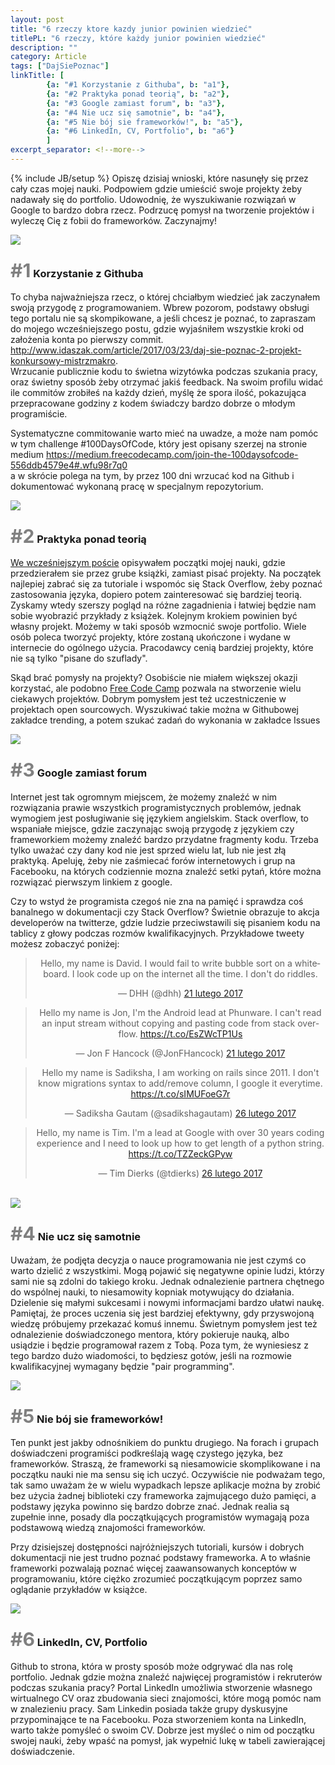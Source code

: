 ```yaml
---
layout: post
title: "6 rzeczy ktore kazdy junior powinien wiedzieć"
titlePL: "6 rzeczy, które każdy junior powinien wiedzieć"
description: ""
category: Article
tags: ["DajSiePoznac"]
linkTitle: [ 
		{a: "#1 Korzystanie z Githuba", b: "a1"},
		{a: "#2 Praktyka ponad teorią", b: "a2"},
		{a: "#3 Google zamiast forum", b: "a3"},
		{a: "#4 Nie ucz się samotnie", b: "a4"},
		{a: "#5 Nie bój sie frameworków!", b: "a5"},
		{a: "#6 LinkedIn, CV, Portfolio", b: "a6"}
		]
excerpt_separator: <!--more-->
---
```

{% include JB/setup %}
Opiszę dzisiaj wnioski, które nasunęły się przez cały czas mojej nauki. Podpowiem gdzie umieścić swoje projekty żeby nadawały się do portfolio. Udowodnię, że wyszukiwanie rozwiązań w Google to bardzo dobra rzecz. Podrzucę pomysł na tworzenie projektów i wyleczę Cię z fobii do frameworków. Zaczynajmy! <!--more-->

<img src="{{ site.baseurl }}/assets/img/P4_1.jpg" id="a1">
<h3 ><span style="color:gray; font-size: 30px;">#1</span> Korzystanie z Githuba</h3>
<p>To chyba najważniejsza rzecz, o której chciałbym wiedzieć jak zaczynałem swoją przygodę z programowaniem. Wbrew pozorom, podstawy obsługi tego portalu nie są skompikowane, a jeśli chcesz je poznać, to zapraszam do mojego wcześniejszego postu, gdzie wyjaśniłem wszystkie kroki od założenia konta po pierwszy commit. <br>
<a href="http://www.idaszak.com/article/2017/03/23/daj-sie-poznac-2-projekt-konkursowy-mistrzmakro">http://www.idaszak.com/article/2017/03/23/daj-sie-poznac-2-projekt-konkursowy-mistrzmakro</a>.<br>
Wrzucanie publicznie kodu to świetna wizytówka podczas szukania pracy, oraz świetny sposób żeby otrzymać jakiś feedback. Na swoim profilu widać ile commitów zrobiłeś na każdy dzień, myślę że spora ilość, pokazująca przepracowane godziny z kodem świadczy bardzo dobrze o młodym programiście.</p>

<p>Systematyczne commitowanie warto mieć na uwadze, a może nam pomóc w tym challenge #100DaysOfCode, który jest opisany szerzej na stronie medium <a href="https://medium.freecodecamp.com/join-the-100daysofcode-556ddb4579e4#.wfu98r7q0">https://medium.freecodecamp.com/join-the-100daysofcode-556ddb4579e4#.wfu98r7q0</a><br> a w skrócie polega na tym, by przez 100 dni wrzucać kod na Github i dokumentować wykonaną pracę w specjalnym repozytorium.</p>

<img src="{{ site.baseurl }}/assets/img/P4_2.jpg" id="a2">
<h3><span style="color:gray; font-size: 30px;">#2</span> Praktyka ponad teorią</h3>
<p><a href="http://www.idaszak.com/article/2017/03/18/jak-zbudowac-gre-w-zero-godzin-czy-warto-tworzyc-gry-w-ramach-nauki-jezyka">We wcześniejszym poście</a> opisywałem początki mojej nauki, gdzie przedzierałem sie przez grube książki, zamiast pisać projekty. Na początek najlepiej zabrać się za tutoriale i wspomóc się Stack Overflow, żeby poznać zastosowania języka, dopiero potem zainteresować się bardziej teorią. Zyskamy wtedy szerszy pogląd na różne zagadnienia i łatwiej będzie nam sobie wyobrazić przykłady z książek. Kolejnym krokiem powinien być własny projekt. Możemy w taki sposób wzmocnić swoje portfolio. Wiele osób poleca tworzyć projekty, które zostaną ukończone i wydane w internecie do ogólnego użycia. Pracodawcy cenią bardziej projekty, które nie są tylko "pisane do szuflady".</p>

<p>Skąd brać pomysły na projekty? Osobiście nie miałem większej okazji korzystać, ale podobno <a href="https://www.freecodecamp.com/">Free Code Camp</a> pozwala na stworzenie wielu ciekawych projektów.
Dobrym pomysłem jest też uczestniczenie w projektach open sourcowych. Wyszukiwać takie można w Githubowej zakładce trending, a potem szukać zadań do wykonania w zakładce Issues</p>

<img src="{{ site.baseurl }}/assets/img/P4_3.jpg" id="a3">
<h3><span style="color:gray; font-size: 30px;">#3</span> Google zamiast forum</h3>
<p>Internet jest tak ogromnym miejscem, że możemy znaleźć w nim rozwiązania prawie wszystkich programistycznych problemów, jednak wymogiem jest posługiwanie się językiem angielskim. Stack overflow, to wspaniałe miejsce, gdzie zaczynając swoją przygodę z językiem czy frameworkiem możemy znaleźć bardzo przydatne fragmenty kodu. Trzeba tylko uważać czy dany kod nie jest sprzed wielu lat, lub nie jest złą praktyką. Apeluję, żeby nie zaśmiecać forów internetowych i grup na Facebooku, na których codziennie mozna znaleźć setki pytań, które można rozwiązać pierwszym linkiem z google.</p>
<p>Czy to wstyd że programista czegoś nie zna na pamięć i sprawdza coś banalnego w dokumentacji czy Stack Overflow? Świetnie obrazuje to akcja developerów na twitterze, gdzie ludzie przeciwstawili się pisaniem kodu na tablicy z głowy podczas rozmów kwalifikacyjnych. Przykładowe tweety możesz zobaczyć poniżej:</p>

<center>
<blockquote class="twitter-tweet" data-lang="pl"><p lang="en" dir="ltr">Hello, my name is David. I would fail to write bubble sort on a whiteboard. I look code up on the internet all the time. I don&#39;t do riddles.</p>&mdash; DHH (@dhh) <a href="https://twitter.com/dhh/status/834146806594433025">21 lutego 2017</a></blockquote>
<script async src="//platform.twitter.com/widgets.js" charset="utf-8"></script>
<blockquote class="twitter-tweet" data-lang="pl"><p lang="en" dir="ltr">Hello my name is Jon, I&#39;m the Android lead at Phunware. I can&#39;t read an input stream without copying and pasting code from stack overflow. <a href="https://t.co/EsZWcTP1Us">https://t.co/EsZWcTP1Us</a></p>&mdash; Jon F Hancock (@JonFHancock) <a href="https://twitter.com/JonFHancock/status/834178169980678144">21 lutego 2017</a></blockquote>
<script async src="//platform.twitter.com/widgets.js" charset="utf-8"></script>
<blockquote class="twitter-tweet" data-lang="pl"><p lang="en" dir="ltr">Hello my name is Sadiksha, I am working on rails since 2011. I don&#39;t know migrations syntax to add/remove column, I google it everytime. <a href="https://t.co/sIMUFoeG7r">https://t.co/sIMUFoeG7r</a></p>&mdash; Sadiksha Gautam (@sadikshagautam) <a href="https://twitter.com/sadikshagautam/status/835952133103095809">26 lutego 2017</a></blockquote>
<script async src="//platform.twitter.com/widgets.js" charset="utf-8"></script>
<blockquote class="twitter-tweet" data-lang="pl"><p lang="en" dir="ltr">Hello, my name is Tim. I&#39;m a lead at Google with over 30 years coding experience and I need to look up how to get length of a python string. <a href="https://t.co/TZZeckGPyw">https://t.co/TZZeckGPyw</a></p>&mdash; Tim Dierks (@tdierks) <a href="https://twitter.com/tdierks/status/835912924329836545">26 lutego 2017</a></blockquote>
<script async src="//platform.twitter.com/widgets.js" charset="utf-8"></script>
</center><br>

<img src="{{ site.baseurl }}/assets/img/P4_4.jpg" id="a4">
<h3><span style="color:gray; font-size: 30px;">#4</span> Nie ucz się samotnie</h3>
<p>Uważam, że podjęta decyzja o nauce programowania nie jest czymś co warto dzielić z wszystkimi. Mogą pojawić się negatywne opinie ludzi, którzy sami nie są zdolni do takiego kroku. Jednak odnalezienie partnera chętnego do wspólnej nauki, to niesamowity kopniak motywujący do działania. Dzielenie się małymi sukcesami i nowymi informacjami bardzo ułatwi naukę. Pamiętaj, że proces uczenia się jest bardziej efektywny, gdy przyswojoną wiedzę próbujemy przekazać komuś innemu. Świetnym pomysłem jest też odnalezienie doświadczonego mentora, który pokieruje nauką, albo usiądzie i będzie programował razem z Tobą. Poza tym, że wyniesiesz z tego bardzo dużo wiadomości, to będziesz gotów, jeśli na rozmowie kwalifikacyjnej wymagany będzie "pair programming".</p>

<img src="{{ site.baseurl }}/assets/img/P4_5.jpg" id="a5">
<h3><span style="color:gray; font-size: 30px;">#5</span> Nie bój sie frameworków!</h3>
<p>Ten punkt jest jakby odnośnikiem do punktu drugiego. Na forach i grupach doświadczeni programiści podkreślają wagę czystego języka, bez frameworków. Straszą, że frameworki są niesamowicie skomplikowane i na początku nauki nie ma sensu się ich uczyć. Oczywiście nie podważam tego, tak samo uważam że w wielu wypadkach lepsze aplikacje można by zrobić bez użycia żadnej biblioteki czy frameworka zajmującego dużo pamięci, a podstawy języka powinno się bardzo dobrze znać. Jednak realia są zupełnie inne, posady dla początkujących programistów wymagają poza podstawową wiedzą znajomości frameworków.</p>
<p>Przy dzisiejszej dostępności najróżniejszych tutoriali, kursów i dobrych dokumentacji nie jest trudno poznać podstawy frameworka. A to właśnie frameworki pozwalają poznać więcej zaawansowanych konceptów w programowaniu, które ciężko zrozumieć początkującym poprzez samo oglądanie przykładów w książce.</p>

<img src="{{ site.baseurl }}/assets/img/P4_6.jpg" id="a6">
<h3><span style="color:gray; font-size: 30px;">#6</span> LinkedIn, CV, Portfolio</h3>
<p>Github to strona, która w prosty sposób może odgrywać dla nas rolę portfolio. Jednak gdzie można znaleźć najwięcej programistów i rekruterów podczas szukania pracy? Portal LinkedIn umożliwia stworzenie własnego wirtualnego CV oraz zbudowania sieci znajomości, które mogą pomóc nam w znalezieniu pracy. Sam Linkedin posiada także grupy dyskusyjne przypominające te na Facebooku. Poza stworzeniem konta na LinkedIn, warto także pomyśleć o swoim CV. Dobrze jest myśleć o nim od początku swojej nauki, żeby wpaść na pomysł, jak wypełnić lukę w tabeli zawierającej doświadczenie.</p>